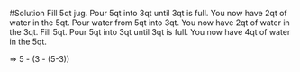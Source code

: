 #Solution
Fill 5qt jug.
Pour 5qt into 3qt until 3qt is full.
You now have 2qt of water in the 5qt.
Pour water from 5qt into 3qt.
You now have 2qt of water in the 3qt.
Fill 5qt.
Pour 5qt into 3qt until 3qt is full.
You now have 4qt of water in the 5qt.

=> 5 - (3 - (5-3))